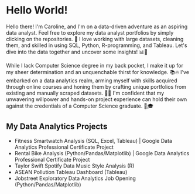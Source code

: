 # Hello World!

Hello there! I'm Caroline, and I'm on a data-driven adventure as an aspiring data analyst. Feel free to explore my data analyst portfolios by simply clicking on the repositories. 🚀 I love working with large datasets, cleaning them, and skilled in using SQL, Python, R-programming, and Tableau. Let's dive into the data together and uncover some insights! 📊💼

While I lack Computer Science degree in my back pocket, I make it up for my sheer determination and an unquenchable thirst for knowledge. 📚🔥 I've embarked on a  data analytics realm, arming myself with skills acquired through online courses and honing them by crafting unique portfolios from existing and manually scraped datasets. 🚀💼 I'm confident that my unwavering willpower and hands-on project experience can hold their own against the credentials of a Computer Science graduate. 💪🎓

## My Data Analytics Projects

+ Fitness Smartwatch Analysis (SQL, Excel, Tableau) | Google Data Analytics Professional Certificate Project
+ Rental Bike Analysis (Python/Pandas/Matplotlib) | Google Data Analytics Professional Certificate Project
+ Taylor Swift Spotify Data Music Style Analysis (R)
+ ASEAN Pollution Tableau Dashboard (Tableau)
+ Jobstreet Exploratory Data Analytics Job Opening (Python/Pandas/Matplotlib)
